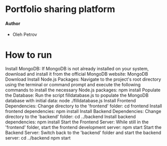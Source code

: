 # Portfolio sharing platform

#### Author
- Oleh Petrov


# How to run

Install MongoDB:
If MongoDB is not already installed on your system, download and install it from the official MongoDB website: MongoDB Download
Install Node.js Packages:
Navigate to the project's root directory using the terminal or command prompt and execute the following commands to install the necessary Node.js packages:
npm install
Populate the Database:
Run the script filldatabase.js to populate the MongoDB database with initial data:
node ./filldatabase.js
 Install Frontend Dependencies:
Change directory to the 'frontend' folder:
cd frontend
Install frontend dependencies:
npm install
Install Backend Dependencies:
Change directory to the 'backend' folder:
cd ../backend
Install backend dependencies:
npm install
Start the Frontend Server:
While still in the 'frontend' folder, start the frontend development server:
npm start
Start the Backend Server:
Switch back to the 'backend' folder and start the backend server:
cd ../backend
npm start
